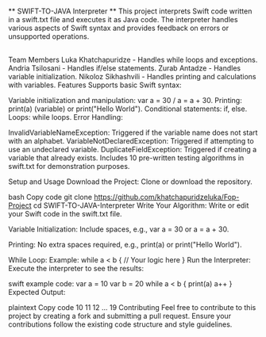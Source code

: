 #
** SWIFT-TO-JAVA Interpreter **
This project interprets Swift code written in a swift.txt file and executes it as Java code. The interpreter handles various aspects of Swift syntax and provides feedback on errors or unsupported operations.

##
Team Members
Luka Khatchapuridze - Handles while loops and exceptions.
Andria Tsilosani - Handles if/else statements.
Zurab Antadze - Handles variable initialization.
Nikoloz Sikhashvili - Handles printing and calculations with variables.
Features
Supports basic Swift syntax:

Variable initialization and manipulation: var a = 30 / a = a + 30.
Printing: print(a) (variable) or print("Hello World").
Conditional statements: if, else.
Loops: while loops.
Error Handling:

InvalidVariableNameException: Triggered if the variable name does not start with an alphabet.
VariableNotDeclaredException: Triggered if attempting to use an undeclared variable.
DuplicateFieldException: Triggered if creating a variable that already exists.
Includes 10 pre-written testing algorithms in swift.txt for demonstration purposes.

Setup and Usage
Download the Project: Clone or download the repository.

bash
Copy code
git clone https://github.com/khatchapuridzeluka/Fop-Project
cd SWIFT-TO-JAVA-Interpreter
Write Your Algorithm: Write or edit your Swift code in the swift.txt file.

Variable Initialization: Include spaces, e.g., var a = 30 or a = a + 30.

Printing: No extra spaces required, e.g., print(a) or print("Hello World").

While Loop: Example:
while a < b {
  // Your logic here
}
Run the Interpreter: Execute the interpreter to see the results:

swift
example code:
var a = 10
var b = 20
while a < b {
    print(a)
    a++
}
Expected Output:

plaintext
Copy code
10
11
12
...
19
Contributing
Feel free to contribute to this project by creating a fork and submitting a pull request. Ensure your contributions follow the existing code structure and style guidelines.



